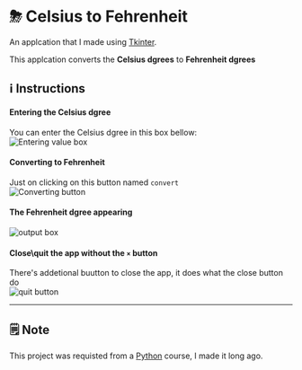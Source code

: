 # ⛈ Celsius to Fehrenheit
An applcation that I made using [Tkinter](https://docs.python.org/3/library/tkinter.html).

This applcation converts the **Celsius dgrees** to **Fehrenheit dgrees**

## ℹ Instructions
####  Entering the Celsius dgree
You can enter the Celsius dgree in this box bellow:<br>
![Entering value box](https://user-images.githubusercontent.com/67812625/153479613-e414e911-09ba-4ef4-9a07-a4fc3af854fc.png)

#### Converting to Fehrenheit
Just on clicking on this button named `convert`<br>
![Converting button](https://user-images.githubusercontent.com/67812625/153479915-b5ed06ca-b6d9-468a-b730-7546cc4cfcfc.png)

#### The Fehrenheit dgree appearing<br>
![output box](https://user-images.githubusercontent.com/67812625/153480156-7bcd1fcc-d0bb-4f41-b343-b04f0a5e1571.png)

#### Close\quit the app without the `×` button
There's addetional buutton to close the app, it does what the close button do<br>
![quit button](https://user-images.githubusercontent.com/67812625/153480511-997d8114-bbfd-44a0-88e3-3094b26ba91f.png)

<hr>

## 🗒 Note
This project was requisted from a [Python](https://www.python.org/) course, I made it long ago.
